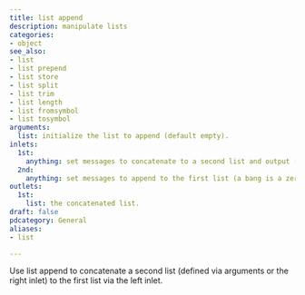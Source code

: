 ```yaml
---
title: list append
description: manipulate lists
categories:
- object
see_also:
- list
- list prepend
- list store
- list split
- list trim
- list length
- list fromsymbol
- list tosymbol
arguments:
  list: initialize the list to append (default empty).
inlets:
  1st:
    anything: set messages to concatenate to a second list and output (a bang is a zero element list).
  2nd:
    anything: set messages to append to the first list (a bang is a zero element list and clears it).
outlets:
  1st:
    list: the concatenated list.
draft: false
pdcategory: General
aliases:
- list

---
```

Use list append to concatenate a second list (defined via arguments or the right inlet) to the first list via the left inlet.
